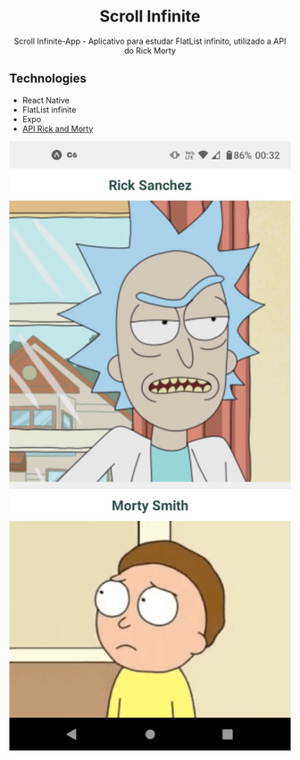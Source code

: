 

# <div align="center">
  <h1 align="center">Scroll Infinite</h1>
</div>
<p align="center">
      Scroll Infinite-App - Aplicativo para estudar FlatList infinito, utilizado a API do Rick Morty
    <br />
 </p>


## Technologies

- React Native
- FlatList infinite
- Expo
- [API Rick and Morty](https://rickandmortyapi.com)
 
 
<div align="center">
  <a href="#">
      <img src="https://github.com/carloscazelattojr/scroll-infinite/blob/main/assets/print-app.png" width="800" alt="preview" />
      
  </a>
</div>
